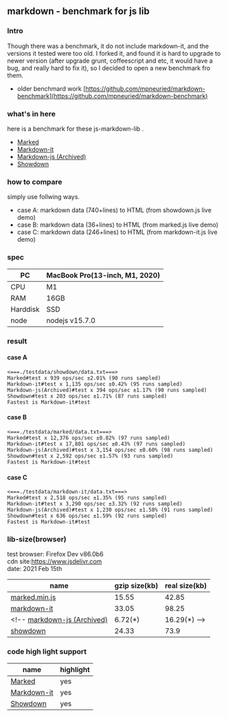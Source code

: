 ## markdown - benchmark for js lib

### Intro

Though there was a benchmark, it do not include markdown-it, and the versions it tested were too old.
I forked it, and found it is hard to upgrade to newer version
(after upgrade grunt, coffeescript and etc, it would have a bug, and really hard to fix it),
so I decided to open a new benchmark fro them.

+ older benchmard work
[https://github.com/mpneuried/markdown-benchmark](https://github.com/mpneuried/markdown-benchmark)

### what's in here

here is a benchmark for these js-markdown-lib .

+ [Marked](https://github.com/markedjs/marked)
+ [Markdown-it](https://github.com/markdown-it/markdown-it)
+ [Markdown-js (Archived)](https://github.com/evilstreak/markdown-js)
+ [Showdown](https://github.com/showdownjs/showdown)

### how to compare

simply use follwing ways.

+ case A: markdown data (740+lines) to HTML (from showdown.js live demo)
+ case B: markdown data (36+lines) to HTML (from marked.js live demo)
+ case C: markdown data (246+lines) to HTML (from markdown-it.js live demo)

### spec

PC|MacBook Pro(13-inch, M1, 2020)   
--|--
CPU| M1  
RAM| 16GB  
Harddisk|SSD  
node| nodejs v15.7.0  


### result

#### case A

```
<===./testdata/showdown/data.txt===>
Marked#test x 939 ops/sec ±2.01% (90 runs sampled)
Markdown-it#test x 1,135 ops/sec ±0.42% (95 runs sampled)
Markdown-js(Archived)#test x 394 ops/sec ±1.17% (90 runs sampled)
Showdown#test x 203 ops/sec ±1.71% (87 runs sampled)
Fastest is Markdown-it#test
```

#### case B

```
<===./testdata/marked/data.txt===>
Marked#test x 12,376 ops/sec ±0.82% (97 runs sampled)
Markdown-it#test x 17,801 ops/sec ±0.43% (97 runs sampled)
Markdown-js(Archived)#test x 3,154 ops/sec ±0.60% (98 runs sampled)
Showdown#test x 2,592 ops/sec ±1.57% (93 runs sampled)
Fastest is Markdown-it#test
```

#### case C

```
<===./testdata/markdown-it/data.txt===>
Marked#test x 2,518 ops/sec ±1.35% (95 runs sampled)
Markdown-it#test x 3,290 ops/sec ±3.32% (92 runs sampled)
Markdown-js(Archived)#test x 1,230 ops/sec ±1.58% (91 runs sampled)
Showdown#test x 636 ops/sec ±1.59% (92 runs sampled)
Fastest is Markdown-it#test
```

### lib-size(browser)

test browser: Firefox Dev v86.0b6  
cdn site:https://www.jsdelivr.com  
date: 2021 Feb 15th  

name|gzip size(kb)|real size(kb)
--|--|--
[marked.min.js](https://cdn.jsdelivr.net/npm/marked/marked.min.js)|15.55|42.85
[markdown-it](https://cdn.jsdelivr.net/npm/markdown-it@12.0.4/dist/markdown-it.min.js)|33.05|98.25
<!-- [markdown-js (Archived)](https://cdn.jsdelivr.net/npm/markdown@0.5.0/lib/markdown.min.js)|6.72(*)|16.29(*) -->
[showdown](https://cdn.jsdelivr.net/npm/showdown@1.9.1/dist/showdown.min.js)|24.33|73.9

<!-- *: out of date -->

### code high light support


name|highlight
--|--
[Marked](https://github.com/markedjs/marked)|yes
[Markdown-it](https://github.com/markdown-it/markdown-it)|yes
[Showdown](https://github.com/showdownjs/showdown)|yes
